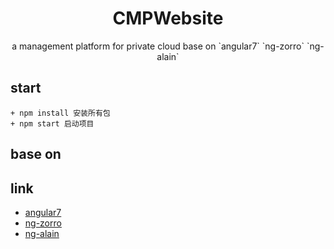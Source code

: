 
<h1 align="center">
CMPWebsite
</h1>

<div align="center">
  a management platform for private cloud base on 
  `angular7`
  `ng-zorro`
  `ng-alain`
</div>

## start
```
+ npm install 安装所有包
+ npm start 启动项目
```

## base on


## link

+ [angular7](https://angular.cn/)
+ [ng-zorro](https://ng.ant.design/docs/introduce/zh)
+ [ng-alain](https://github.com/ng-alain/delon)
